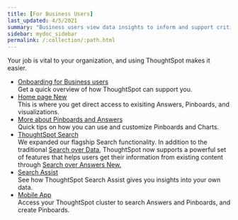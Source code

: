 ```yaml
---
title: [For Business Users]
last_updated: 4/5/2021
summary: "Business users view data insights to inform and support critical business decisions."
sidebar: mydoc_sidebar
permalink: /:collection/:path.html
---
```

Your job is vital to your organization, and using ThoughtSpot makes it easier.

<ul>
<li><a href="business-user-onboarding.html">Onboarding for Business users</a><br>Get a quick overview of how ThoughtSpot can support you.</li>
<li><a href="{{ "/end-user/thoughtspot-one/thoughtspot-one-homepage.html "| prepend: site.baseurl }}">Home page <span class="badge badge-update">New</span></a><br>This is where you get direct access to exisiting Answers, Pinboards, and visualizations.</li>
<li><a href="pinboards.html">More about Pinboards and Answers</a><br>Quick tips on how you can use and customize Pinboards and Charts.</li>
<li><a href="{{ "/end-user/search/search-overview.html "| prepend: site.baseurl }}">ThoughtSpot Search</a><br>We expanded our flagship Search functionality. In addition to the traditional <a href="{{ "/end-user/search/search-data.html "| prepend: site.baseurl }}">Search over Data</a>, ThoughtSpot now supports a powerful set of features that helps users get their information from existing content through <a href="{{ "/end-user/search/search-answers.html "| prepend: site.baseurl }}">Search over Answers <span class="badge badge-update">New</span>.</a></li>

<li><a href="search-assist.html">Search Assist</a><br>See how ThoughtSpot Search Assist gives you insights into your own data.</li>
<li><a href="admin/mobile/use-mobile.html">Mobile App</a><br>Access your ThoughtSpot cluster to search Answers and Pinboards, and create Pinboards.</li>
</ul>
